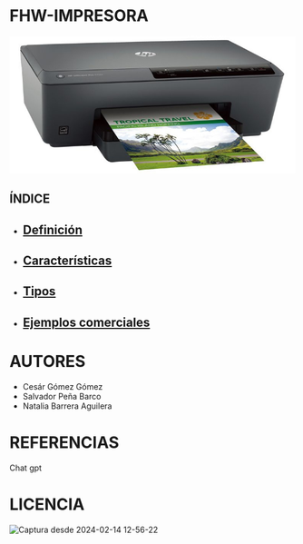 # FHW-IMPRESORA
![imagen](/img/impresora.jpg)
## ÍNDICE
* ## [Definición](Definicion_impresoras.md) 
* ## [Características](Caracteristicas_impresora.md)
* ## [Tipos](Tipos_impresora.md)
* ## [Ejemplos comerciales](Ejemplos_impresora.md)

# AUTORES
* Cesár Gómez Gómez
* Salvador Peña Barco
* Natalia Barrera Aguilera

# REFERENCIAS
Chat gpt 

# LICENCIA
![Captura desde 2024-02-14 12-56-22](https://github.com/salvaa05/FHW-IMPRESORA/assets/145538888/f0004dab-8605-4b14-bbb5-50e131e9bf26)






